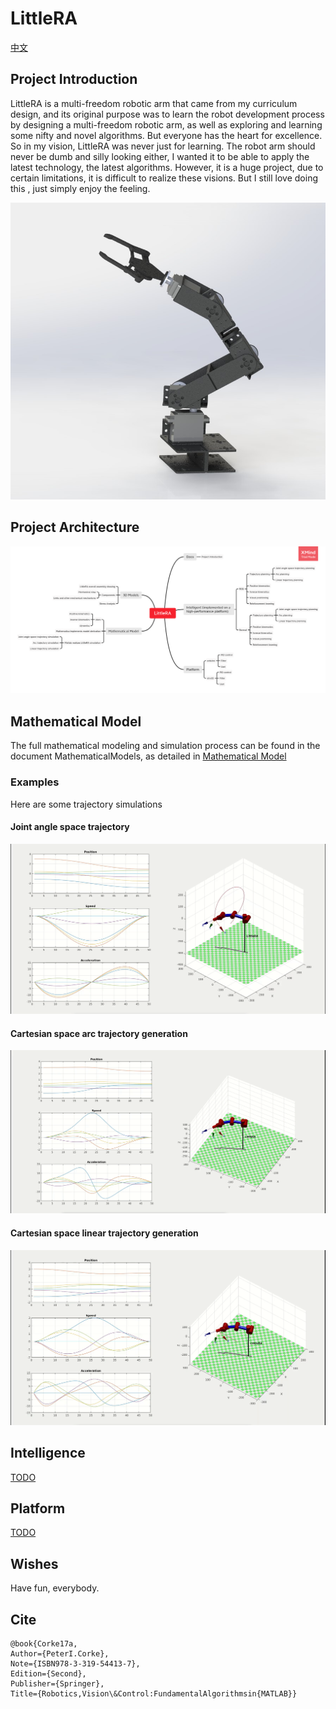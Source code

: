 # LittleRA
[中文](./README-ZH.md)
## Project Introduction

LittleRA is a multi-freedom robotic arm that came from my curriculum design, and its original purpose was to learn the robot development process by designing a multi-freedom robotic arm, as well as exploring and learning some nifty and novel algorithms. But everyone has the heart for excellence. So in my vision, LittleRA was never just for learning. The robot arm should never be dumb and silly looking either, I wanted it to be able to apply the latest technology, the latest algorithms. However, it is a huge project, due to certain limitations, it is difficult to realize these visions. But I still love doing this , just simply enjoy the feeling.

![LittleRA](./Docs/LittleRA.jpg)

## Project Architecture

![Project Architecture](./Docs/Architecture-EN.png)

## Mathematical Model

The full mathematical modeling and simulation process can be found in the document MathematicalModels, as detailed in [Mathematical Model](./MathematicalModels/README.md)

### Examples

Here are some trajectory simulations

#### Joint angle space trajectory 

![AngleGenerate](./Docs/Pictures/AngleGenerate.gif)

#### Cartesian space arc trajectory generation

![CircleGenerate](./Docs/Pictures/CircleGenerate.gif)

#### Cartesian space linear trajectory generation

![LineGenerate](./Docs/Pictures/LineGenerate.gif)

## Intelligence

[TODO](./TODO)

## Platform

[TODO](./TODO)

## Wishes

Have fun, everybody.

## Cite

```
@book{Corke17a, 
Author={PeterI.Corke}, 
Note={ISBN978-3-319-54413-7}, 
Edition={Second}, 
Publisher={Springer}, 
Title={Robotics,Vision\&Control:FundamentalAlgorithmsin{MATLAB}}
```

